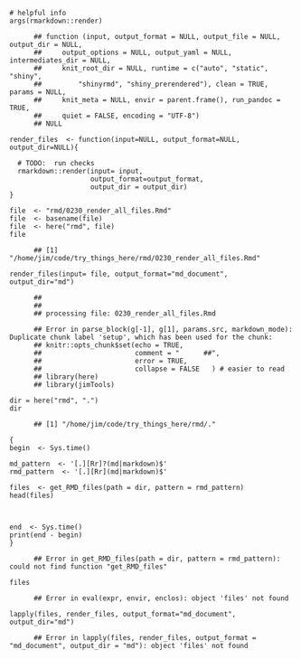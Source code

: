     # helpful info
    args(rmarkdown::render)

          ## function (input, output_format = NULL, output_file = NULL, output_dir = NULL, 
          ##     output_options = NULL, output_yaml = NULL, intermediates_dir = NULL, 
          ##     knit_root_dir = NULL, runtime = c("auto", "static", "shiny", 
          ##         "shinyrmd", "shiny_prerendered"), clean = TRUE, params = NULL, 
          ##     knit_meta = NULL, envir = parent.frame(), run_pandoc = TRUE, 
          ##     quiet = FALSE, encoding = "UTF-8") 
          ## NULL

    render_files  <- function(input=NULL, output_format=NULL, output_dir=NULL){

      # TODO:  run checks
      rmarkdown::render(input= input,
                        output_format=output_format,
                        output_dir = output_dir)
    }

    file  <- "rmd/0230_render_all_files.Rmd"
    file  <- basename(file)
    file  <- here("rmd", file)
    file

          ## [1] "/home/jim/code/try_things_here/rmd/0230_render_all_files.Rmd"

    render_files(input= file, output_format="md_document", output_dir="md")

          ## 
          ## 
          ## processing file: 0230_render_all_files.Rmd

          ## Error in parse_block(g[-1], g[1], params.src, markdown_mode): Duplicate chunk label 'setup', which has been used for the chunk:
          ## knitr::opts_chunk$set(echo = TRUE,
          ##                       comment = "      ##",
          ##                       error = TRUE,
          ##                       collapse = FALSE   ) # easier to read
          ## library(here)
          ## library(jimTools)

    dir = here("rmd", ".")
    dir

          ## [1] "/home/jim/code/try_things_here/rmd/."

    {
    begin  <- Sys.time()

    md_pattern  <- '[.][Rr]?(md|markdown)$'
    rmd_pattern  <- '[.][Rr](md|markdown)$'

    files  <- get_RMD_files(path = dir, pattern = rmd_pattern)
    head(files)



    end  <- Sys.time()
    print(end - begin)
    }

          ## Error in get_RMD_files(path = dir, pattern = rmd_pattern): could not find function "get_RMD_files"

    files

          ## Error in eval(expr, envir, enclos): object 'files' not found

    lapply(files, render_files, output_format="md_document", output_dir="md")

          ## Error in lapply(files, render_files, output_format = "md_document", output_dir = "md"): object 'files' not found
